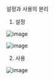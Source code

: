 설정과 사용의 분리

1) 설정

![image](https://user-images.githubusercontent.com/108928206/188545277-0f5b77e3-586c-4903-a684-2e7504971c7a.png)

![image](https://user-images.githubusercontent.com/108928206/188545369-cdc03821-2ae0-470e-8d33-1f36ef5add94.png)


2) 사용

![image](https://user-images.githubusercontent.com/108928206/188545311-8dceed05-1e1e-4a91-b1bd-930ba9ada968.png)
